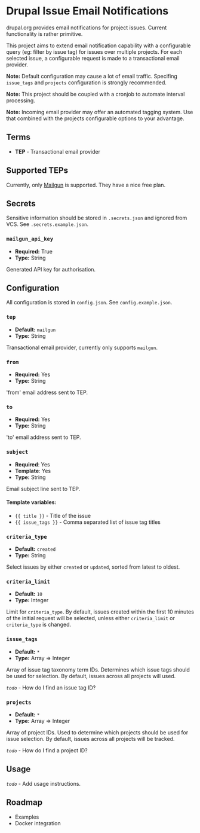 # Drupal Issue Email Notifications

drupal.org provides email notifications for project issues. Current
functionality is rather primitive.

This project aims to extend email notification capability with a configurable
query (eg: filter by issue tag) for issues over multiple projects. For each
selected issue, a configurable request is made to a transactional email
provider.

**Note:** Default configuration may cause a lot of email traffic. Specifing
`issue_tags` and `projects` configuration is strongly recommended.

**Note:** This project should be coupled with a cronjob to automate interval
processing.

**Note:** Incoming email provider may offer an automated tagging system. Use
that combined with the projects configurable options to your advantage.

## Terms

- **TEP** - Transactional email provider

## Supported TEPs

Currently, only [Mailgun](https://www.mailgun.com) is supported. They have a
nice free plan.

## Secrets

Sensitive information should be stored in `.secrets.json` and ignored from VCS.
See `.secrets.example.json`.

### `mailgun_api_key`

- **Required:** True
- **Type:** String

Generated API key for authorisation.

## Configuration

All configuration is stored in `config.json`. See `config.example.json`.

### `tep`

- **Default:** `mailgun`
- **Type:** String

Transactional email provider, currently only supports `mailgun`.

### `from`

- **Required:** Yes
- **Type:** String

'from' email address sent to TEP.

### `to`

- **Required:** Yes
- **Type:** String

'to' email address sent to TEP.

### `subject`

- **Required**: Yes
- **Template**: Yes
- **Type:** String

Email subject line sent to TEP.

#### Template variables:

- `{{ title }}` - Title of the issue
- `{{ issue_tags }}` - Comma separated list of issue tag titles

### `criteria_type`

- **Default:** `created`
- **Type:** String

Select issues by either `created` or `updated`, sorted from latest to oldest.

### `criteria_limit`

- **Default:** `10`
- **Type:** Integer

Limit for `criteria_type`. By default, issues created within the first 10
minutes of the initial request will be selected, unless either `criteria_limit`
or `criteria_type` is changed.

### `issue_tags`

- **Default:** `*`
- **Type:** Array => Integer

Array of issue tag taxonomy term IDs. Determines which issue tags should
be used for selection. By default, issues across all projects will used.

*`todo`* - How do I find an issue tag ID?

### `projects`

- **Default:** `*`
- **Type:** Array => Integer

Array of project IDs. Used to determine which projects should be used for 
issue selection. By default, issues across all projects will be tracked.

*`todo`* - How do I find a project ID?

## Usage

*`todo`* - Add usage instructions.

## Roadmap

- Examples
- Docker integration

